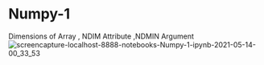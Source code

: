 # Numpy-1
Dimensions of Array , NDIM Attribute ,NDMIN Argument 
![screencapture-localhost-8888-notebooks-Numpy-1-ipynb-2021-05-14-00_33_53](https://user-images.githubusercontent.com/82317107/118174236-31be4780-b44c-11eb-912b-a7df9990fd82.png)

